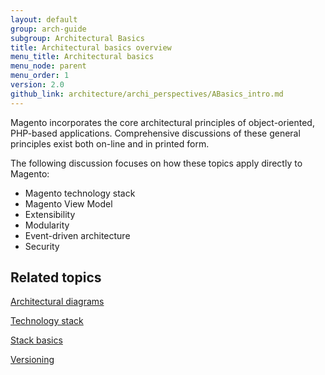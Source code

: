 ```yaml
---
layout: default
group: arch-guide
subgroup: Architectural Basics
title: Architectural basics overview
menu_title: Architectural basics
menu_node: parent
menu_order: 1
version: 2.0
github_link: architecture/archi_perspectives/ABasics_intro.md
---
```


Magento incorporates the core architectural principles of object-oriented, PHP-based applications. Comprehensive discussions of these general principles exist both on-line and in printed form.

The following discussion focuses on how these topics apply directly to Magento:

* Magento technology stack
* Magento View Model
* Extensibility
* Modularity
* Event-driven architecture
* Security

## Related topics

<a href="{{page.baseurl}}architecture/archi_perspectives/arch_diagrams.html" target="_blank">Architectural diagrams</a>

<a href="{{page.baseurl}}architecture/tech-stack.html" target="_blank">Technology stack</a>

<a href="{{page.baseurl}}architecture/tech-stack.html" target="_blank">Stack basics</a>

<a href="{{page.baseurl}}architecture/versioning.html" target="_blank">Versioning</a>
